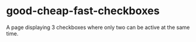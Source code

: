 # good-cheap-fast-checkboxes
A page displaying 3 checkboxes where only two can be active at the same time.
